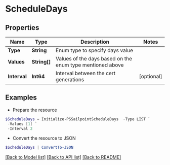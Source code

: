 # ScheduleDays
## Properties

Name | Type | Description | Notes
------------ | ------------- | ------------- | -------------
**Type** | **String** | Enum type to specify days value | 
**Values** | **String[]** | Values of the days based on the enum type mentioned above | 
**Interval** | **Int64** | Interval between the cert generations | [optional] 

## Examples

- Prepare the resource
```powershell
$ScheduleDays = Initialize-PSSailpointScheduleDays  -Type LIST `
 -Values [1] `
 -Interval 2
```

- Convert the resource to JSON
```powershell
$ScheduleDays | ConvertTo-JSON
```

[[Back to Model list]](../README.md#documentation-for-models) [[Back to API list]](../README.md#documentation-for-api-endpoints) [[Back to README]](../README.md)

